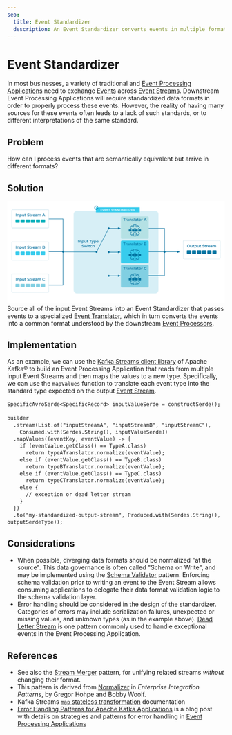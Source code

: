 ```yaml
---
seo:
  title: Event Standardizer
  description: An Event Standardizer converts events in multiple formats to a common format understood by a downstream event processor.
---
```


# Event Standardizer
In most businesses, a variety of traditional and [Event Processing Applications](../event-processing/event-processing-application.md) need to exchange [Events](../event/event.md) across [Event Streams](../event-stream/event-stream.md). Downstream Event Processing Applications will require standardized data formats in order to properly process these events. However, the reality of having many sources for these events often leads to a lack of such standards, or to different interpretations of the same standard.

## Problem
How can I process events that are semantically equivalent but arrive in different formats?

## Solution
![event-standardizer](../img/event-standardizer.svg)
Source all of the input Event Streams into an Event Standardizer that passes events to a specialized [Event Translator](../event-processing/event-translator.md), which in turn converts the events into a common format understood by the downstream [Event Processors](../event-processing/event-processor.md).

## Implementation
As an example, we can use the [Kafka Streams client library](https://docs.confluent.io/platform/current/streams/index.html) of Apache Kafka® to build an Event Processing Application that reads from multiple input Event Streams and then maps the values to a new type. Specifically, we can use the `mapValues` function to translate each event type into the standard type expected on the output [Event Stream](../event-stream/event-stream.md).

```
SpecificAvroSerde<SpecificRecord> inputValueSerde = constructSerde();

builder
  .stream(List.of("inputStreamA", "inputStreamB", "inputStreamC"),
    Consumed.with(Serdes.String(), inputValueSerde))
  .mapValues((eventKey, eventValue) -> {
    if (eventValue.getClass() == TypeA.class)
      return typeATranslator.normalize(eventValue);
    else if (eventValue.getClass() == TypeB.class)
      return typeBTranslator.normalize(eventValue);
    else if (eventValue.getClass() == TypeC.class)
      return typeCTranslator.normalize(eventValue);
    else {
      // exception or dead letter stream
    }
  })
  .to("my-standardized-output-stream", Produced.with(Serdes.String(), outputSerdeType));
```

## Considerations
* When possible, diverging data formats should be normalized "at the source". This data governance is often called "Schema on Write", and may be implemented using the [Schema Validator](../event-source/schema-validator.md) pattern. Enforcing schema validation prior to writing an event to the Event Stream allows consuming applications to delegate their data format validation logic to the schema validation layer.
* Error handling should be considered in the design of the standardizer. Categories of errors may include serialization failures, unexpected or missing values, and unknown types (as in the example above). [Dead Letter Stream](../event-processing/dead-letter-stream.md) is one pattern commonly used to handle exceptional events in the Event Processing Application. 


## References
* See also the [Stream Merger](../stream-processing/event-stream-merger.md) pattern, for unifying related streams _without_ changing their format.
* This pattern is derived from [Normalizer](https://www.enterpriseintegrationpatterns.com/patterns/messaging/Normalizer.html) in _Enterprise Integration Patterns_, by Gregor Hohpe and Bobby Woolf.
* Kafka Streams [`map` stateless transformation](https://docs.confluent.io/platform/current/streams/developer-guide/dsl-api.html#creating-source-streams-from-ak) documentation
* [Error Handling Patterns for Apache Kafka Applications](https://www.confluent.io/blog/error-handling-patterns-in-kafka/) is a blog post with details on strategies and patterns for error handling in [Event Processing Applications](../event-processing/event-processing-application.md)
